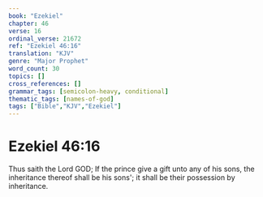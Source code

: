 ```yaml
---
book: "Ezekiel"
chapter: 46
verse: 16
ordinal_verse: 21672
ref: "Ezekiel 46:16"
translation: "KJV"
genre: "Major Prophet"
word_count: 30
topics: []
cross_references: []
grammar_tags: [semicolon-heavy, conditional]
thematic_tags: [names-of-god]
tags: ["Bible","KJV","Ezekiel"]
---
```


# Ezekiel 46:16

Thus saith the Lord GOD; If the prince give a gift unto any of his sons, the inheritance thereof shall be his sons'; it shall be their possession by inheritance.
